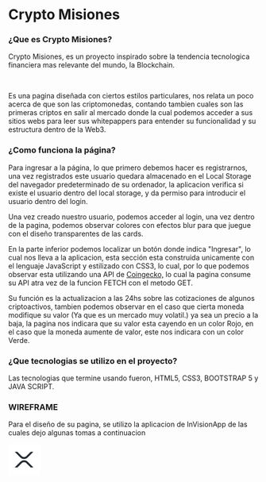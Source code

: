 <h1>Crypto Misiones</h1>
<h3>¿Que es Crypto Misiones?</h3>
<p>Crypto Misiones, es un proyecto inspirado sobre la tendencia tecnologica financiera mas relevante del mundo, la Blockchain.</p>
<br>
<p>Es una pagina diseñada con ciertos estilos particulares, nos relata un poco acerca de que son las criptomonedas, contando tambien cuales son las primeras criptos en salir al mercado donde la cual podemos acceder a sus sitios webs para leer sus whitepappers para entender su funcionalidad y su estructura dentro de la Web3.</p>

<h3>¿Como funciona la página?</h3>
<p>Para ingresar a la página, lo que primero debemos hacer es registrarnos, una vez registrados este usuario quedara almacenado en el Local Storage del navegador predeterminado de su ordenador, la aplicacion verifica si existe el usuario dentro del local storage, y da permiso para introducir el usuario dentro del login.</p>
<p>Una vez creado nuestro usuario, podemos acceder al login, una vez dentro de la pagina, podemos observar colores con efectos blur para que juegue con el diseño transparentes de las cards.</p>
<p>En la parte inferior podemos localizar un botón donde indica "Ingresar", lo cual nos lleva a la aplicacion, esta sección esta construida unicamente con el lenguaje JavaScript y estilizado con CSS3, lo cual, por lo que podemos observar esta utilizando una API de <a href="https://www.coingecko.com/api/documentation">Coingecko,</a> lo cual la pagina consume su API atra vez de la funcion FETCH con el metodo GET.</p>
<p>Su función es la actualizacion a las 24hs sobre las cotizaciones de algunos criptoactivos, tambien podemos observar en el caso que cierta moneda modifique su valor (Ya que es un mercado muy volatil.) ya sea un precio a la baja, la pagina nos indicara que su valor esta cayendo en un color Rojo, en el caso que la moneda aumente de valor, este nos indicara con un color Verde.</p>

<h3>¿Que tecnologias se utilizo en el proyecto?</h3>
<p>Las tecnologias que termine usando fueron, HTML5, CSS3, BOOTSTRAP 5 y JAVA SCRIPT.</p>

<h3>WIREFRAME</h3>
<p>Para el diseño de su pagina, se utilizo la aplicacion de InVisionApp de las cuales dejo algunas tomas a continuacion</p>
<img src="./images/ripple.png" alt="sdasd">
